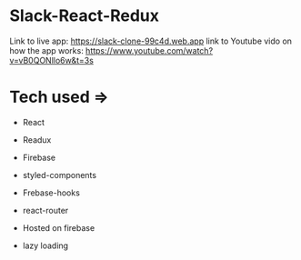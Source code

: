 # Slack-React-Redux

Link to live app: https://slack-clone-99c4d.web.app
link to Youtube vido on how the app works: https://www.youtube.com/watch?v=vB0QONllo6w&t=3s

# Tech used =>

- React
- Readux 
- Firebase
- styled-components
- Frebase-hooks 
- react-router

- Hosted on firebase
- lazy loading
